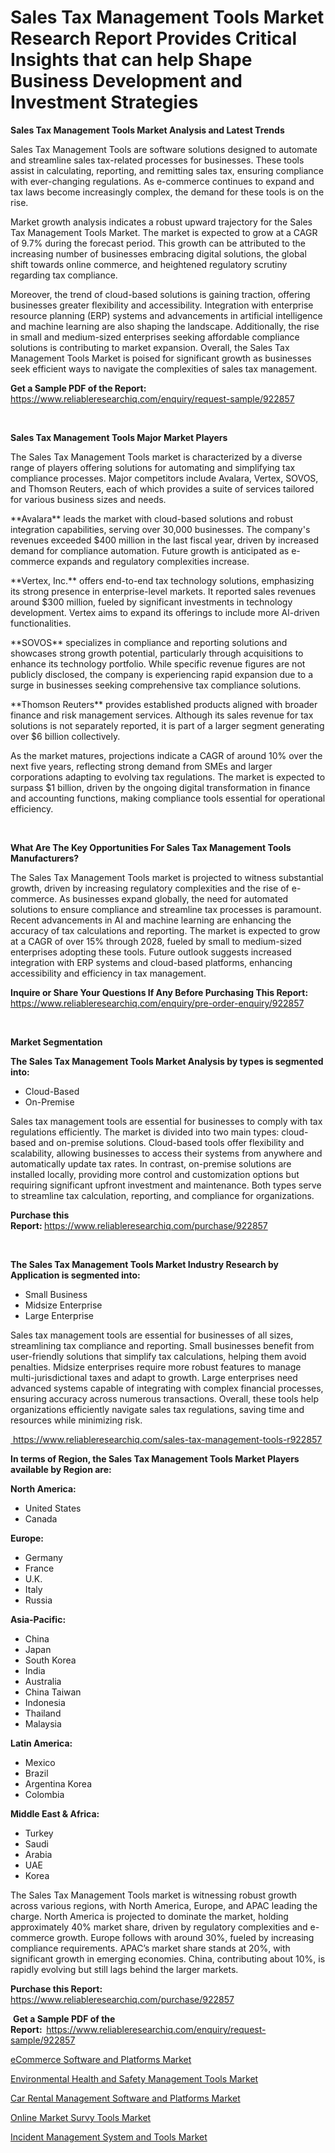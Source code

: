 <p><h1>Sales Tax Management Tools Market Research Report Provides Critical Insights that can help Shape Business Development and Investment Strategies</h1></p><p><strong>Sales Tax Management Tools Market Analysis and Latest Trends</strong></p>
<p><p>Sales Tax Management Tools are software solutions designed to automate and streamline sales tax-related processes for businesses. These tools assist in calculating, reporting, and remitting sales tax, ensuring compliance with ever-changing regulations. As e-commerce continues to expand and tax laws become increasingly complex, the demand for these tools is on the rise.</p><p>Market growth analysis indicates a robust upward trajectory for the Sales Tax Management Tools Market. The market is expected to grow at a CAGR of 9.7% during the forecast period. This growth can be attributed to the increasing number of businesses embracing digital solutions, the global shift towards online commerce, and heightened regulatory scrutiny regarding tax compliance. </p><p>Moreover, the trend of cloud-based solutions is gaining traction, offering businesses greater flexibility and accessibility. Integration with enterprise resource planning (ERP) systems and advancements in artificial intelligence and machine learning are also shaping the landscape. Additionally, the rise in small and medium-sized enterprises seeking affordable compliance solutions is contributing to market expansion. Overall, the Sales Tax Management Tools Market is poised for significant growth as businesses seek efficient ways to navigate the complexities of sales tax management.</p></p>
<p><strong>Get a Sample PDF of the Report:&nbsp;</strong> <a href="https://www.reliableresearchiq.com/enquiry/request-sample/922857?utm_campaign=1876&utm_medium=2&utm_source=Github&utm_content=ia&utm_term=07032025&utm_id=sales-tax-management-tools">https://www.reliableresearchiq.com/enquiry/request-sample/922857</a></p>
<p>&nbsp;</p>
<p><strong>Sales Tax Management Tools Major Market Players</strong></p>
<p><p>The Sales Tax Management Tools market is characterized by a diverse range of players offering solutions for automating and simplifying tax compliance processes. Major competitors include Avalara, Vertex, SOVOS, and Thomson Reuters, each of which provides a suite of services tailored for various business sizes and needs.</p><p>**Avalara** leads the market with cloud-based solutions and robust integration capabilities, serving over 30,000 businesses. The company's revenues exceeded $400 million in the last fiscal year, driven by increased demand for compliance automation. Future growth is anticipated as e-commerce expands and regulatory complexities increase.</p><p>**Vertex, Inc.** offers end-to-end tax technology solutions, emphasizing its strong presence in enterprise-level markets. It reported sales revenues around $300 million, fueled by significant investments in technology development. Vertex aims to expand its offerings to include more AI-driven functionalities.</p><p>**SOVOS** specializes in compliance and reporting solutions and showcases strong growth potential, particularly through acquisitions to enhance its technology portfolio. While specific revenue figures are not publicly disclosed, the company is experiencing rapid expansion due to a surge in businesses seeking comprehensive tax compliance solutions.</p><p>**Thomson Reuters** provides established products aligned with broader finance and risk management services. Although its sales revenue for tax solutions is not separately reported, it is part of a larger segment generating over $6 billion collectively.</p><p>As the market matures, projections indicate a CAGR of around 10% over the next five years, reflecting strong demand from SMEs and larger corporations adapting to evolving tax regulations. The market is expected to surpass $1 billion, driven by the ongoing digital transformation in finance and accounting functions, making compliance tools essential for operational efficiency.</p></p>
<p>&nbsp;</p>
<p><strong>What Are The Key Opportunities For Sales Tax Management Tools Manufacturers?</strong></p>
<p><p>The Sales Tax Management Tools market is projected to witness substantial growth, driven by increasing regulatory complexities and the rise of e-commerce. As businesses expand globally, the need for automated solutions to ensure compliance and streamline tax processes is paramount. Recent advancements in AI and machine learning are enhancing the accuracy of tax calculations and reporting. The market is expected to grow at a CAGR of over 15% through 2028, fueled by small to medium-sized enterprises adopting these tools. Future outlook suggests increased integration with ERP systems and cloud-based platforms, enhancing accessibility and efficiency in tax management.</p></p>
<p><strong>Inquire or Share Your Questions If Any Before Purchasing This Report:</strong> <a href="https://www.reliableresearchiq.com/enquiry/pre-order-enquiry/922857?utm_campaign=1876&utm_medium=2&utm_source=Github&utm_content=ia&utm_term=07032025&utm_id=sales-tax-management-tools">https://www.reliableresearchiq.com/enquiry/pre-order-enquiry/922857</a></p>
<p>&nbsp;</p>
<p><strong>Market Segmentation</strong></p>
<p><strong>The Sales Tax Management Tools Market Analysis by types is segmented into:</strong></p>
<p><ul><li>Cloud-Based</li><li>On-Premise</li></ul></p>
<p><p>Sales tax management tools are essential for businesses to comply with tax regulations efficiently. The market is divided into two main types: cloud-based and on-premise solutions. Cloud-based tools offer flexibility and scalability, allowing businesses to access their systems from anywhere and automatically update tax rates. In contrast, on-premise solutions are installed locally, providing more control and customization options but requiring significant upfront investment and maintenance. Both types serve to streamline tax calculation, reporting, and compliance for organizations.</p></p>
<p><strong>Purchase this Report:&nbsp;</strong><a href="https://www.reliableresearchiq.com/purchase/922857?utm_campaign=1876&utm_medium=2&utm_source=Github&utm_content=ia&utm_term=07032025&utm_id=sales-tax-management-tools">https://www.reliableresearchiq.com/purchase/922857</a></p>
<p>&nbsp;</p>
<p><strong>The Sales Tax Management Tools Market Industry Research by Application is segmented into:</strong></p>
<p><ul><li>Small Business</li><li>Midsize Enterprise</li><li>Large Enterprise</li></ul></p>
<p><p>Sales tax management tools are essential for businesses of all sizes, streamlining tax compliance and reporting. Small businesses benefit from user-friendly solutions that simplify tax calculations, helping them avoid penalties. Midsize enterprises require more robust features to manage multi-jurisdictional taxes and adapt to growth. Large enterprises need advanced systems capable of integrating with complex financial processes, ensuring accuracy across numerous transactions. Overall, these tools help organizations efficiently navigate sales tax regulations, saving time and resources while minimizing risk.</p></p>
<p><a href="https://www.reliableresearchiq.com/sales-tax-management-tools-r922857?utm_campaign=1876&utm_medium=2&utm_source=Github&utm_content=ia&utm_term=07032025&utm_id=sales-tax-management-tools">&nbsp;https://www.reliableresearchiq.com/sales-tax-management-tools-r922857</a></p>
<p><strong>In terms of Region, the Sales Tax Management Tools Market Players available by Region are:</strong></p>
<p>
    <p> <strong> North America: </strong>
        <ul>
            <li>United States</li>
            <li>Canada</li>
        </ul>
        </p> 
    <p> <strong> Europe: </strong>
        <ul>
            <li>Germany</li>
            <li>France</li>
            <li>U.K.</li>
            <li>Italy</li>
            <li>Russia</li>
        </ul>
        </p> 
    <p> <strong> Asia-Pacific: </strong>
        <ul>
            <li>China</li>
            <li>Japan</li>
            <li>South Korea</li>
            <li>India</li>
            <li>Australia</li>
            <li>China Taiwan</li>
            <li>Indonesia</li>
            <li>Thailand</li>
            <li>Malaysia</li>
        </ul>
        </p> 
    <p> <strong> Latin America: </strong>
        <ul>
            <li>Mexico</li>
            <li>Brazil</li>
            <li>Argentina Korea</li>
            <li>Colombia</li>
        </ul>
        </p> 
    <p> <strong> Middle East & Africa: </strong>
        <ul>
            <li>Turkey</li>
            <li>Saudi</li>
            <li>Arabia</li>
            <li>UAE</li>
            <li>Korea</li>
        </ul>
    </p>
    </p>
<p><p>The Sales Tax Management Tools market is witnessing robust growth across various regions, with North America, Europe, and APAC leading the charge. North America is projected to dominate the market, holding approximately 40% market share, driven by regulatory complexities and e-commerce growth. Europe follows with around 30%, fueled by increasing compliance requirements. APAC’s market share stands at 20%, with significant growth in emerging economies. China, contributing about 10%, is rapidly evolving but still lags behind the larger markets.</p></p>
<p><strong>Purchase this Report: </strong><a href="https://www.reliableresearchiq.com/purchase/922857?utm_campaign=1876&utm_medium=2&utm_source=Github&utm_content=ia&utm_term=07032025&utm_id=sales-tax-management-tools">https://www.reliableresearchiq.com/purchase/922857</a></p>
<p>&nbsp;<strong>Get a Sample PDF of the Report:&nbsp;&nbsp;</strong><a href="https://www.reliableresearchiq.com/enquiry/request-sample/922857?utm_campaign=1876&utm_medium=2&utm_source=Github&utm_content=ia&utm_term=07032025&utm_id=sales-tax-management-tools">https://www.reliableresearchiq.com/enquiry/request-sample/922857</a></p>
<p><strong></strong></p>
<p><p><a href="https://github.com/latilsmickl8/Market-Research-Report-List-1/blob/main/ecommerce-software-and-platforms-market.md?utm_campaign=1876&utm_medium=2&utm_source=Github&utm_content=ia&utm_term=07032025&utm_id=sales-tax-management-tools">eCommerce Software and Platforms Market</a></p><p><a href="https://github.com/totrisammir/Market-Research-Report-List-1/blob/main/environmental-health-and-safety-management-tools-market.md?utm_campaign=1876&utm_medium=2&utm_source=Github&utm_content=ia&utm_term=07032025&utm_id=sales-tax-management-tools">Environmental Health and Safety Management Tools Market</a></p><p><a href="https://github.com/haklagjbj/Market-Research-Report-List-1/blob/main/car-rental-management-software-and-platforms-market.md?utm_campaign=1876&utm_medium=2&utm_source=Github&utm_content=ia&utm_term=07032025&utm_id=sales-tax-management-tools">Car Rental Management Software and Platforms Market</a></p><p><a href="https://github.com/kemauteve/Market-Research-Report-List-1/blob/main/online-market-survy-tools-market.md?utm_campaign=1876&utm_medium=2&utm_source=Github&utm_content=ia&utm_term=07032025&utm_id=sales-tax-management-tools">Online Market Survy Tools Market</a></p><p><a href="https://github.com/guyerkanakwu/Market-Research-Report-List-1/blob/main/incident-management-system-and-tools-market.md?utm_campaign=1876&utm_medium=2&utm_source=Github&utm_content=ia&utm_term=07032025&utm_id=sales-tax-management-tools">Incident Management System and Tools Market</a></p></p>